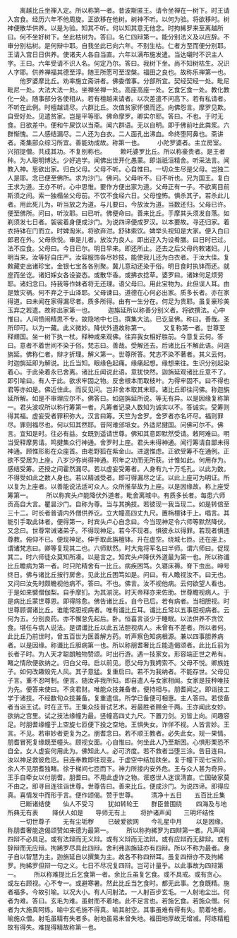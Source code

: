 <!-- { "loadSidebar": true } -->
　　离越比丘坐禅入定。所以称第一者。昔波斯匿王。请令坐禅在一树下。时王请入宫食。经历六年不他周旋。正欲移在他树。树神不听。以何为验。将欲移时。树神便散华供养。以是为验。知其不听。何以知其意无他念。时拘絺罗来至离越所曰。何不坐好树下。坐此枯树为。答曰。名仁四辩第一。能分别法义及以应辞。不审分别枯树。是何辩中耶。自我坐此已向六年。不别生枯。仁者方至而便分别耶。王请入宫日日供养。使诸夫人各自当直。六年以满布施发遣。当达嚫时不识主人字。王曰。六年受请不识人名。何定乃尔。答曰。我树下坐。尚不知树枯生。况识人字耶。供养禅福其德至淳。随王所愿可至涅槃。福田之良也。故称乐禅第一也。
　　他罗婆摩比丘。劝率施立斋讲者。佛委僧事。分部所宜。契经契经一处。毗尼毗尼一处。大法大法一处。坐禅坐禅一处。高座高座一处。乞食乞食一处。教化教化一处。随事部分各使相从。若有檀越来请者。以次差遣不问高下。若有私请者。不听在此例。时檀越请尽。六群比丘。次值贫家怀恨而还。向佛怨言。摩罗见欺。自受好处。见遣贫家。岂是平等耶。佛命摩罗。卿实尔耶。答曰。不也。于时无食。日欲差中。便和牛屎饮以当斋。闻六群语。无以自明。即于佛前吐此粪浆。六群惭愧。二人感结漏尽。二人还为白衣。二人面孔出沸血。命终堕阿鼻也。斋讲者。斋集部众综习所宜。善能劝成故。称第一也。
　　小陀罗婆者。主立房室。兴招提僧。共成其功。不复别称也。
　　赖吒婆罗比丘。所以称豪贵者。是王者种。为人聪明博达。少好追学。闻佛出世开化愚蒙。即诣祇洹精舍。听采法言。闻教入神。思欲出家。归白父母。父母不听。心自惟曰。一切众生尽是父母。岂独二人是耶。念已便至佛所。求为沙门。佛问。父母听不。曰不听也。兄为国王。复白王求为道。王亦不听。心中思惟。要作方便出家为道。父母正有一子。不欲离目前斯须之间。索一独榻坐父母前。不饮不食经六日。父母惶怖。惧杀其子。若杀此儿者。用此死儿为。听当放之为道。与儿要曰。今放汝为道。当数还归。父母已许。便至佛所。问曰。听汝耶。曰已听。佛便命曰。善来比丘。手摩其头须发自落。如剃须发七日者。袈裟着身便成沙门。为说四谛便成罗汉。以本要故。寻还归家。着衣持钵在门而立。时婢淘米。将欲弃泔。舒钵索饮。婢举头视知是大家。便入白曰郎君在外。父母欣悦。审是儿者。放汝为良人。即出迎入为设肴膳。曰日时已过。法不应食。父母曰。今日已尔。明日早来。即还所止。还去之后父母约敕诸妇。儿明当来。汝等好自庄严。汝容服饰各尽妙技。能使我儿还为白衣者。于汝大佳。复敕藏吏出诸珍宝。金银七宝各各别聚。冀儿意动还染于俗。明日食时执钵而还。就座而坐讫。诸妇婇女各设姿态。或散华香。或拂衣捻草。婆罗曰。诸妹何足烦劳耶。诸妇念曰。持我等作妹者将无还理。语父母曰。用此宝物为。此但误人耳。由是致灾祸。何不弃之于山泽耶。父母谏曰。道德在心何必出家。质多长者。亦在家得道。曰未闻在家得漏尽者。质多所得。由有一生分在。何足为贵耶。虽复豪珍美玉弃之若遣。故称出家第一也。
　　迦旃延所以称善分别义者。将欲撰法。心中惟曰。人间愦闹精思不专。故隐地中七日。撰集大法。已讫呈佛。称曰。善哉。圣所印可。以为一藏。此义微妙。降伏外道故称第一。
　　又复称第一者。世尊至释翅国。坐一树下执一杖。释种咸来观佛。往弃我女相好胜前。今意复云何。答曰。意者不着世间不染于俗。梵志曰。善哉。受解还去。后诸比丘不解此语。问迦旃延。佛称仁者。辩才折理。解义第一。世尊所答。梵志不染不著者。其义云何。时迦旃延即为解说。比丘当知。眼缘色起痛。缘痛起想。缘想来往。生识分别起染着心。于此染着永已舍离。诸比丘闻说此语。意犹快然。迦旃延观诸比丘意不了。即引喻曰。有人于此。欲求牢固之物。反舍根本而取枝叶。为得牢固不。曰不得也君等亦如是。佛近住此。而反见问。岂非舍本取其末耶。诸比丘即往问佛。称迦旃延所解。如是不审理应尔不。佛答曰。如迦旃延所说。等无有异。以是因缘复称第一。君头波叹所以称行筹第一者。凡筹者记录人数知为诚实以不。答诚实。受筹则得其福。虚妄受者罪积弥大。汉言曰筹。天竺为舍罗。舍罗者亦名坏尽。福则罪尽。罪则福尽也。何以知其然耶。昔阿难邠坻女。外适尼揵国。问佛可尔不。佛言。宜知是时。往必有益。女既到遥请世尊。佛知其意即默然受请。敕阿难曰。明当受释摩男请。鸣揵集众行神通。舍罗时上座。君头未得神通。闻行筹请自鄙未得神通。顾惟形影在众座首。由老野狐在紫金山。进退惟虑。正欲受筹不在通例。正欲不受居为上座。八岁沙弥尚得神通。积年之功而无所获。计惟如此。何用存为。感结受筹。还授之间霍然漏尽。若以虚妄受筹者。人身有九十万毛孔。以此为数。不得受如此之数人身也。若以精诚受者。即可得漏尽之证。以此上座可为明证。所以复为上座者。以善能说法适可众人。众所推举故为上座。以是因缘故。称上座受筹第一。
　　所以称宾头卢能降伏外道者。毗舍离城中。有质多长者。每患六师贡高自大言。瞿昙沙门。自称为尊。当与其捔技。若彼现一我当现二。如是转倍至三十二。时长者普请内外僧供养讫。立大幢高四丈九尺。置栴檀钵于上。唱言。其能引手取此钵者。便得第一。时宾头卢心自念曰。今当现神足令六师等默然降伏。又念曰。世尊常诫诸弟子。不得现神足。若今不现者。惧彼永以得罪。若现者惧违尊教。俯仰不已。便现神足。伸手取此旃檀钵。升在虚空。绕城七匝。还在座上。谓诸梵志曰。卿等复现其二也。六师默然。时大鬼将军名曰半师。谓六师曰。促现其二。时六师徒众莫知所凑。以是言之。知宾头卢降伏外道最为第一也。所以称谶比丘瞻病为第一者。时只陀精舍有一比丘。病疾困笃。久寝床褥。脊下虫出。呻号终日。佛与诸比丘按行房舍。见此比丘困笃如是。问曰。有人瞻视汝不。曰无也。又问曰汝先时颇瞻视他病不。答曰。不也。佛言。汝不视他病。云何欲望人看也。于是如来襞僧伽梨。自手摩扪。为其湔浣。时天帝释亦来佐助。世尊瞻视病人。于是病比丘蒙世尊恩。即得除愈。佛告诸比丘。自今已后。若有病者。当相胆视。时世尊顾谓诸比丘。谁能常胆视病者。唯有谶比丘耳。谶比丘常以五事胆视病者。云何为五。分别良药。亦不懈怠先起后。卧。恒喜言谈少于睡眠。以法供养不贪饮食。堪任与病人说法。是谓谶比丘以此五法胆视病人。未曾有不差者。所以者何。此比丘乃前世时。曾五百世为医善解方药。听声察色知病根源。兼以四事胆养病者。以是因缘。称谶比丘胆病第一也。所以称朋耆奢比丘能造偈颂者。此比丘前为长者子时。为人天才聪朗触物赞颂。时出行游。遇一技家女。形容端正世之希有。睹之情欣便欲纳之。归白父母。启以前见。愿父母为我娉索不。父母不悦。卿族姓子。如何改趣毁先人风。其子意猛。复重启曰。若不为我纳者。不能存世。父母见子言。重不忍呵制。便言。随汝非我所知。即自遣人与女家相闻。女家是技种唯技为先。便答来使曰。不贪君财。唯能众技兼备者。便持相与。朋耆闻之。即诣技工学于诸技。不经数旬众技兼备。复重遣信。所学已备便可相惠。主人答曰。若伎备者当诣王试。时在正节。王集众技普试艺术。若最胜者赐金千两。王亦闻此女妙。欲纳之宫里。试之技法缘幢为最。竖幢高四丈九尺。下置刀剑。刃皆上向。间趣容足。时朋耆缘幢于上空旋七匝便下投之空地。王惧失女。诈佯不视。人皆言妙。王言。不见。若审妙者更复为之。朋耆念曰。若不顺王教者。必失此女。规一果情。朋耆冒死复缘既至幢头。顾视女面。心自惟曰。何坐此人乃至斯困。心惧形栗恐不自全。女人虚妄何用此为。佛知此人。必可济度。若不救者当堕三涂。告目连曰。汝以神足救彼危厄。目连奉教即往现变。于虚空中结加趺坐。复于幢下现七宝阶。余人不见朋耆独睹。徐于梯间七匝而下。神力所接内安外危。王与众人甚为奇异。王手自牵女以付朋耆。朋耆曰。不用此虚诈之物。诳惑世人迷误清直。亡国破家莫不由之。即寻目连往诣世尊。世尊告曰。善来比丘。便成沙门。为说四谛。即得应真。喜情发中而形于言。便作颂偈。赞于世尊。
　　清净十五日　　五百比丘集
　　已断诸结使　　仙人不受习
　　犹如转轮王　　群臣普围绕
　　四海及与地　　所典无有表
　　降伏人如是　　导师无有上
　　将护诸声闻　　三明坏结性
　　一切世尊子　　无有尘垢秽
　　已破爱欲网　　今礼星中月
　　以是因缘。称朋耆奢能造偈颂赞如来德为最第一。
　　所以称拘絺罗为四辩第一者。凡声闻四辩不必具足。或有法辩而无义辩。或有义辩而无法辩。或有应辩而无辞辩。或有辞辩而无应辩。拘絺罗尽具此四辩。舍利弗迦旃延亦有四辩。所以不称为最者。身子自以智慧为主。迦旃延自以撰集为主。故各不称四辩耳。虽复四辩亦不及拘絺罗。拘絺罗但辩一句之义。七日不尽况复四辩。岂可计量乎。以此事故为四辩第一。
　　所以称难提比丘乞食第一者。余比丘虽复乞食。或不具戒。或有贪心。或左右顾视。心不专一。或避寒暑。然此比丘当乞食时。都无此事。乞食既精。施者福多。今故引喻。以况大小。有人问射法。一人射百步玄毛。一人射地尘出。何者为难。答曰。玄毛为难。虽射而不着地。此不足言也。若施乞食。若施众僧。何者为大施真阿练。喻中玄毛施不得真。喻其射空。其事虽难有得有失。箭着地者。喻施众僧。射毛虽精有失者多。射地虽易未曾失地。福田地厚故无增减。阿练精粗故有得失。难提得精故称第一也。
